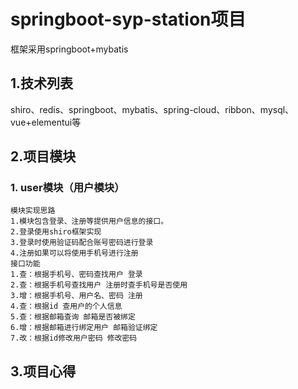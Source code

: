 # springboot-syp-station项目
框架采用springboot+mybatis
## 1.技术列表
shiro、redis、springboot、mybatis、spring-cloud、ribbon、mysql、
vue+elementui等
## 2.项目模块
### 1. user模块（用户模块）
```
模块实现思路
1.模块包含登录、注册等提供用户信息的接口。
2.登录使用shiro框架实现
3.登录时使用验证码配合账号密码进行登录
4.注册如果可以将使用手机号进行注册
接口功能
1.查：根据手机号、密码查找用户 登录
2.查：根据手机号查找用户 注册时查手机号是否使用
3.增：根据手机号、用户名、密码 注册
4.查：根据id 查用户的个人信息
5.查：根据邮箱查询 邮箱是否被绑定
6.增：根据邮箱进行绑定用户 邮箱验证绑定
7.改：根据id修改用户密码 修改密码

```

## 3.项目心得
